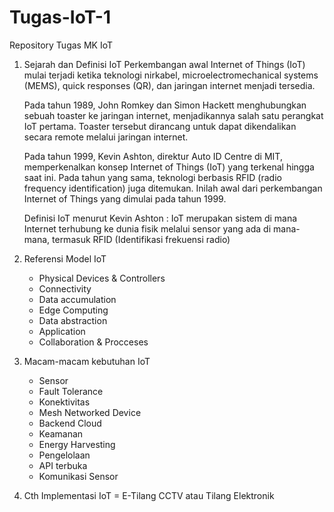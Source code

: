 # Tugas-IoT-1
Repository Tugas MK IoT

1. Sejarah dan Definisi IoT
   Perkembangan awal Internet of Things (IoT) mulai terjadi ketika teknologi nirkabel, microelectromechanical systems (MEMS), quick responses (QR), dan jaringan internet menjadi tersedia.

   Pada tahun 1989, John Romkey dan Simon Hackett menghubungkan sebuah toaster ke jaringan internet, menjadikannya salah satu perangkat IoT pertama. Toaster tersebut dirancang untuk dapat dikendalikan secara remote melalui jaringan internet. 

   Pada tahun 1999, Kevin Ashton, direktur Auto ID Centre di MIT, memperkenalkan konsep Internet of Things (IoT) yang terkenal hingga saat ini. Pada tahun yang sama, teknologi berbasis RFID (radio frequency identification) juga ditemukan. Inilah awal dari perkembangan Internet of Things yang dimulai pada tahun 1999.

   Definisi IoT menurut Kevin Ashton : IoT merupakan sistem di mana Internet terhubung ke dunia fisik melalui sensor yang ada di mana-mana, termasuk RFID (Identifikasi frekuensi radio)

2. Referensi Model IoT
   - Physical Devices & Controllers
   - Connectivity
   - Data accumulation
   - Edge Computing
   - Data abstraction
   - Application
   - Collaboration & Procceses
     
3. Macam-macam kebutuhan IoT
   - Sensor
   - Fault Tolerance
   - Konektivitas
   - Mesh Networked Device
   - Backend Cloud
   - Keamanan
   - Energy Harvesting
   - Pengelolaan
   - API terbuka
   - Komunikasi Sensor
    
4. Cth Implementasi IoT =
   E-Tilang CCTV atau Tilang Elektronik
   
